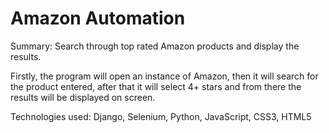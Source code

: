 # Amazon Automation
 Summary: Search through top rated Amazon products and display the results.

 Firstly, the program will open an instance of Amazon, then it will search for the product entered, after that it will select 4+ stars and from there the results will be displayed on screen.
 
 Technologies used:
 Django, Selenium, Python, JavaScript, CSS3, HTML5
